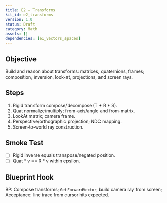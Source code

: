 ```yaml
---
title: E2 — Transforms
kit_id: e2_transforms
version: 1.0
status: Draft
category: Math
assets: []
dependencies: [e1_vectors_spaces]
---
```


## Objective
Build and reason about transforms: matrices, quaternions, frames; composition, inversion, look-at, projections, and screen rays.

## Steps
1) Rigid transform compose/decompose (T * R * S).  
2) Quat normalize/multiply; from-axis/angle and from-matrix.  
3) LookAt matrix; camera frame.  
4) Perspective/orthographic projection; NDC mapping.  
5) Screen‑to‑world ray construction.

## Smoke Test
- [ ] Rigid inverse equals transpose/negated position.  
- [ ] Quat * v == R * v within epsilon.

## Blueprint Hook
BP: Compose transforms; `GetForwardVector`, build camera ray from screen; Acceptance: line trace from cursor hits expected.
